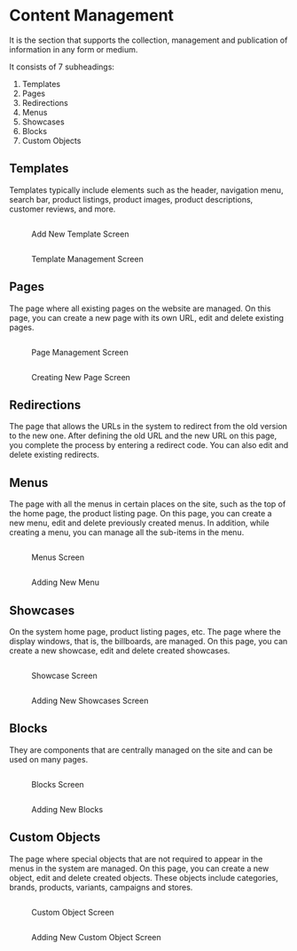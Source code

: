 # Content Management

It is the section that supports the collection, management and publication of information in any form or medium.

It consists of 7 subheadings:&#x20;

1. Templates&#x20;
2. Pages&#x20;
3. Redirections&#x20;
4. Menus&#x20;
5. Showcases&#x20;
6. Blocks
7. Custom Objects

## Templates

Templates typically include elements such as the header, navigation menu, search bar, product listings, product images, product descriptions, customer reviews, and more.

<figure><img src="../../.gitbook/assets/new-template.png" alt=""><figcaption><p>Add New Template Screen</p></figcaption></figure>

<figure><img src="../../.gitbook/assets/template managment.png" alt=""><figcaption><p>Template Management Screen</p></figcaption></figure>

## Pages

The page where all existing pages on the website are managed. On this page, you can create a new page with its own URL, edit and delete existing pages.

<figure><img src="../../.gitbook/assets/page-management.png" alt=""><figcaption><p>Page Management Screen</p></figcaption></figure>

<figure><img src="../../.gitbook/assets/create-new-page (1).png" alt=""><figcaption><p>Creating New Page Screen </p></figcaption></figure>

## Redirections

The page that allows the URLs in the system to redirect from the old version to the new one. After defining the old URL and the new URL on this page, you complete the process by entering a redirect code. You can also edit and delete existing redirects.

## Menus

The page with all the menus in certain places on the site, such as the top of the home page, the product listing page. On this page, you can create a new menu, edit and delete previously created menus. In addition, while creating a menu, you can manage all the sub-items in the menu.

<figure><img src="../../.gitbook/assets/menu.png" alt=""><figcaption><p>Menus Screen</p></figcaption></figure>

<figure><img src="../../.gitbook/assets/new-menu.png" alt=""><figcaption><p>Adding New Menu </p></figcaption></figure>

## Showcases

On the system home page, product listing pages, etc. The page where the display windows, that is, the billboards, are managed. On this page, you can create a new showcase, edit and delete created showcases.

<figure><img src="../../.gitbook/assets/showcase.png" alt=""><figcaption><p>Showcase Screen </p></figcaption></figure>

<figure><img src="../../.gitbook/assets/new-showcases.png" alt=""><figcaption><p>Adding New Showcases Screen</p></figcaption></figure>

## Blocks

They are components that are centrally managed on the site and can be used on many pages.

<figure><img src="../../.gitbook/assets/bloks.png" alt=""><figcaption><p>Blocks Screen</p></figcaption></figure>

<figure><img src="../../.gitbook/assets/new-blocks.png" alt=""><figcaption><p>Adding New Blocks</p></figcaption></figure>

## Custom Objects

The page where special objects that are not required to appear in the menus in the system are managed. On this page, you can create a new object, edit and delete created objects. These objects include categories, brands, products, variants, campaigns and stores.

<figure><img src="../../.gitbook/assets/custom-objects.png" alt=""><figcaption><p>Custom Object Screen</p></figcaption></figure>

<figure><img src="../../.gitbook/assets/new-custom-object.png" alt=""><figcaption><p>Adding New Custom Object Screen</p></figcaption></figure>

